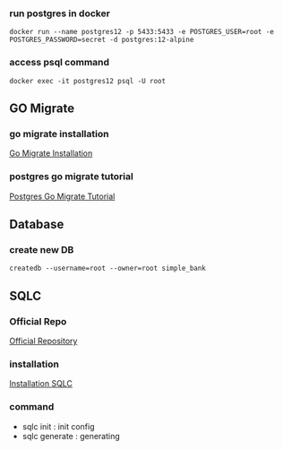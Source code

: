 ### run postgres in docker

```
docker run --name postgres12 -p 5433:5433 -e POSTGRES_USER=root -e POSTGRES_PASSWORD=secret -d postgres:12-alpine
```

### access psql command

```
docker exec -it postgres12 psql -U root

```

## GO Migrate

### go migrate installation

[Go Migrate Installation](https://stackoverflow.com/questions/61634590/how-to-install-go-migrate-cli-in-linux-or-oracle-linux)

### postgres go migrate tutorial

[Postgres Go Migrate Tutorial](https://github.com/golang-migrate/migrate/blob/master/database/postgres/TUTORIAL.md)

## Database

### create new DB

```
createdb --username=root --owner=root simple_bank
```

## SQLC

### Official Repo
[Official Repository](https://github.com/kyleconroy/sqlc)

### installation

[Installation SQLC](https://docs.sqlc.dev/en/latest/overview/install.html)

### command
- sqlc init : init config
- sqlc generate : generating
